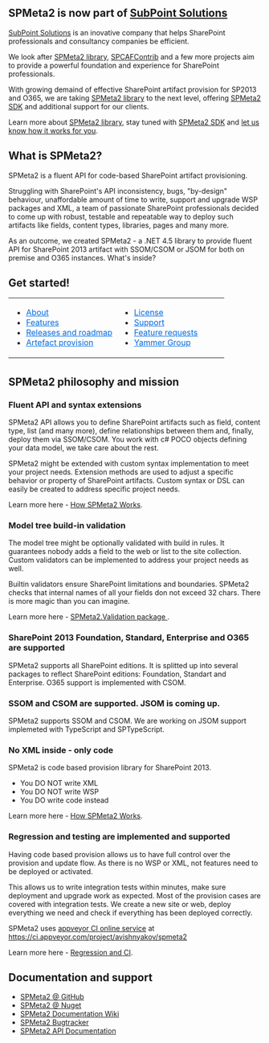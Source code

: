 ## SPMeta2 is now part of <a href="http://subpointsolutions.com">SubPoint Solutions</a>

<a href="http://subpointsolutions.com">SubPoint Solutions</a> is an inovative company that helps SharePoint professionals and consultancy companies be efficient. 

We look after <a href="http://subpointsolutions.com/spmeta2/about">SPMeta2 library</a>, <a href="http://subpointsolutions.com/spcafcontrib/about">SPCAFContrib</a> and a few more projects aim to provide a powerful foundation and experience for SharePoint professionals. 

With growing demaind of effective SharePoint artifact provision for SP2013 and O365, we are taking <a href="http://subpointsolutions.com/spmeta2/about">SPMeta2 library</a> to the next level, offering <a href='http://subpointsolutions.com/spmeta2/sdk'>SPMeta2 SDK</a> and <a hre='http://subpointsolutions.com/services/support'>additional support</a> for our clients.

Learn more about <a href="http://subpointsolutions.com/spmeta2/about">SPMeta2 library</a>, stay tuned with <a href='http://subpointsolutions.com/spmeta2/sdk'>SPMeta2 SDK</a> and <a href='https://subpointsolutions.zendesk.com/forums/21123216-General-Question-Answer'>let us know how it works for you</a>.

## What is SPMeta2?
SPMeta2 is a fluent API for code-based SharePoint artifact provisioning.

Struggling with SharePoint's API inconsistency, bugs, "by-design" behaviour, unaffordable amount of time to write, support and upgrade WSP packages and XML, a team of passionate SharePoint professionals decided to come up with robust, testable and repeatable way to deploy such artifacts like fields, content types, libraries, pages and many more.

As an outcome, we created SPMeta2 - a .NET 4.5 library to provide fluent API for SharePoint 2013 artifact with SSOM/CSOM or JSOM for both on premise and O365 instances. What's inside? 

## Get started!
<table style="color: #222222; height: 125px;" width="600">
<tbody>
<tr>
<td valign="top" width="50%">
<ul>
<li><a style="color: #006adf;" href="http://docs.subpointsolutions.com/spmeta2">About</a></li>
<li><a style="color: #006adf;" href="http://docs.subpointsolutions.com/spmeta2/features">Features</a></li>
<li><a style="color: #006adf;" href="http://docs.subpointsolutions.com/spmeta2/releases">Releases and roadmap</a></li>
<li><a style="color: #006adf;" href="http://docs.subpointsolutions.com/spmeta2">Artefact provision</a></li>
</ul>
</td>
<td valign="top" width="50%">
<ul>
<li><a style="color: #006adf;" href="http://docs.subpointsolutions.com/spmeta2/license">License</a></li>
<li><a style="color: #006adf;" href="http://subpointsolutions.com/services/support">Support</a></li>
<li><a style="color: #006adf;" href="https://subpointsolutions.uservoice.com/">Feature requests</a></li>
<li><a style="color: #006adf;" href="https://www.yammer.com/spmeta2feedback">Yammer Group</a></li>
</ul>
</td>
</tr>
</tbody>
</table>

## SPMeta2 philosophy and mission
### Fluent API and syntax extensions
SPMeta2 API allows you to define SharePoint artifacts such as field, content type, list (and many more), define relationships between them and, finally, deploy them via SSOM/CSOM. You work with c# POCO objects defining your data model, we take care about the rest. 

SPMeta2 might be extended with custom syntax implementation to meet your project needs. Extension methods are used to adjust a specific behavior or property of SharePoint artifacts. Custom syntax or DSL can easily be created to address specific project needs.

Learn more here - <a href="https://github.com/SubPointSolutions/spmeta2/wiki/How-SPMeta2-Works">How SPMeta2 Works</a>.

### Model tree build-in validation
The model tree might be optionally validated with build in rules. It guarantees nobody adds a field to the web or list to the site collection. Custom validators can be implemented to address your project needs as well. 

Builtin validators ensure SharePoint limitations and boundaries. SPMeta2 checks that internal names of all your fields don not exceed 32 chars. There is more magic than you can imagine.

Learn more here - <a href="https://github.com/SubPointSolutions/spmeta2/wiki/SPMeta2.Validation-package">SPMeta2.Validation package </a>.

### SharePoint 2013 Foundation, Standard, Enterprise and O365 are supported
SPMeta2 supports all SharePoint editions. It is splitted up into several packages to reflect SharePoint editions: Foundation, Standart and Enterprise. O365 support is implemented with CSOM.

### SSOM and CSOM are supported. JSOM is coming up.
SPMeta2 supports SSOM and CSOM. We are working on JSOM support implemeted with TypeScript and SPTypeScript.

### No XML inside - only code
SPMeta2 is code based provision library for SharePoint 2013.
* You DO NOT write XML
* You DO NOT write WSP
* You DO write code instead

Learn more here - <a href="https://github.com/SubPointSolutions/spmeta2/wiki/How-SPMeta2-Works">How SPMeta2 Works</a>.

### Regression and testing are implemented and supported
Having code based provision allows us to have full control over the provision and update flow. As there is no WSP or XML, not features need to be deployed or activated. 

This allows us to write integration tests within minutes, make sure deployment and upgrade work as expected. Most of the provision cases are covered with integration tests. We create a new site or web, deploy everything we need and check if everything has been deployed correctly.

SPMeta2 uses [appveyor CI online service](http://www.appveyor.com/) at https://ci.appveyor.com/project/avishnyakov/spmeta2

Learn more here - <a href="https://github.com/SubPointSolutions/spmeta2/wiki/Regression-and-CI">Regression and CI</a>.


## Documentation and support
<ul>
                    <li><a target="_blank" href="https://github.com/SubPointSolutions/spmeta2">SPMeta2 @ GitHub</a></li>
                    <li><a target="_blank" href="https://www.nuget.org/packages?q=spmeta2">SPMeta2 @ Nuget</a></li>
                    <li><a target="_blank" href="https://github.com/SubPointSolutions/spmeta2/wiki">SPMeta2 Documentation Wiki</a></li>
                    <li><a target="_blank" href="https://github.com/SubPointSolutions/spmeta2/issues">SPMeta2 Bugtracker</a></li>
                    <li><a target="_blank" href="http://subpointsolutions.github.io/spmeta2/Help">SPMeta2 API Documentation</a></li>
                </ul>
